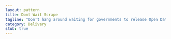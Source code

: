 ```yaml
---
layout: pattern
title: Dont Wait Scrape
tagline: "Don't hang around waiting for governments to release Open Data if you can get what you need some other way (e.g. screen scraping)"
category: Delivery
stub: true
---
```

